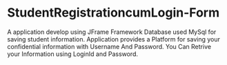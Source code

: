 # StudentRegistrationcumLogin-Form
A application develop using JFrame Framework 
Database used MySql for saving student information.
Application provides a Platform for saving your confidential information with Username And Password.
You Can Retrive your Information using LoginId and Password.

